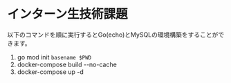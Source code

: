 # インターン生技術課題

以下のコマンドを順に実行するとGo(echo)とMySQLの環境構築をすることができます。

1. go mod init `basename $PWD`
1. docker-compose build --no-cache
1. docker-compose up -d